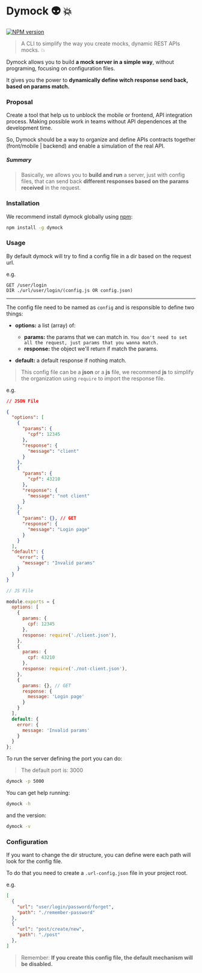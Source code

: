 # Dymock :alien: :boom:
[![NPM version](https://badge.fury.io/js/dymock.svg)](https://npmjs.org/package/dymock)

> A CLI to simplify the way you create mocks, dynamic REST APIs mocks. :boom:

Dymock allows you to build **a mock server in a simple way**, without programing, focusing on configuration files.

It gives you the power to **dynamically define witch response send back, based on params match.**

### Proposal

Create a tool that help us to unblock the mobile or frontend, API integration process. Making possible work in teams without API dependences at the development time.

So, Dymock should be a way to organize and define APIs contracts together (front/mobile | backend) and enable a simulation of the real API.

##### _Summary_

> Basically, we allows you to **build and run** a server, just with config files, that can send back **different responses based on the params received** in the request.


### Installation

We recommend install dymock globally using [npm](http://npmjs.org):

```bash
npm install -g dymock
```

### Usage

By default dymock will try to find a config file in a dir based on the request url.

e.g.
```
GET /user/login
DIR ./url/user/login/(config.js OR config.json)
```

---


The config file need to be named as `config` and is responsible to define two things:

 - **options:** a list (array) of:
 	- **params:** the params that we can match in. `You don't need to set all the request, just params that you wanna match.`
 	- **response:** the object we'll return if match the params.

- **default:** a default response if nothing match.

> This config file can be a **json** or a **js** file, we recommend **js** to simplify the organization using `require` to import the response file.

e.g.

```json
// JSON File

{
  "options": [
    {
      "params": {
        "cpf": 12345
      },
      "response": {
        "message": "client"
      }
    },
    {
      "params": {
        "cpf": 43210
      },
      "response": {
        "message": "not client"
      }
    },
    {
      "params": {}, // GET
      "response": {
        "message": "Login page"
      }
    }
  ],
  "default": {
    "error": {
      "message": "Invalid params"
    }
  }
}
```

```javascript
// JS File

module.exports = {
  options: [
    {
      params: {
        cpf: 12345
      },
      response: require('./client.json'),
    },
    {
      params: {
        cpf: 43210
      },
      response: require('./not-client.json'),
    },
    {
      params: {}, // GET
      response: {
        message: 'Login page'
      }
    }
  ],
  default: {
    error: {
      message: 'Invalid params'
    }
  }
};
```

To run the server defining the port you can do:
> The default port is: 3000
```bash
dymock -p 5000
```

You can get help running:
```bash
dymock -h
```

and the version:
```bash
dymock -v
```

### Configuration

If you want to change the dir structure, you can define were each path will look for the config file.

To do that you need to create a `.url-config.json` file in your project root.

e.g.
```json
[
  {
    "url": "user/login/password/forget",
    "path": "./remember-password"
  },
  {
    "url": "post/create/new",
    "path": "./post"
  },
]
```
> Remember: **If you create this config file, the default mechanism will be disabled.**
